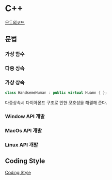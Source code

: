 # C++

[모두의코드](https://modoocode.com)

## 문법

### 가상 함수


### 다중 상속

### 가상 상속

``` c++
class HandsemeHuman : public virtual Huamn { };
```

다중상속시 다이아몬드 구조로 인한 모호성을 해결해 준다. 

### Window API 개발

### MacOs API 개발

### Linux API 개발

## Coding Style

[Coding Style](https://m.blog.naver.com/PostView.nhn?blogId=opusk&logNo=220984039555&proxyReferer=https%3A%2F%2Fwww.google.co.kr%2F)
